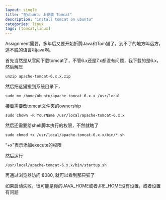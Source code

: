 ```yaml
---
layout: single
title: "在ubuntu 上安装 Tomcat"
description: "install tomcat on ubuntu"
categories: linux
tags: [tomcat,linux]
---
```


Assignment需要，多年后又要开始折腾Java和Tom猫了。到不了的地方叫远方，逃不脱的语言叫java啊。

首先当然是从官网下载tomcat了，不管6.x还是7.x都没有问题，我下载的是6.x，然后解压

	unzip apache-tomcat-6.x.x.zip

然后把这猫搬到系统目录下，

	sudo mv /home/ubuntu/apache-tomcat-6.x.x /usr/local

接着需要改tomcat文件夹的ownership

	sudo chown -R YourName /usr/local/apache-tomcat-6.x.x

然后还需要给shell脚本执行的权限，不然就瞎了

	sudo chmod +x /usr/local/apache-tomcat-6.x.x/bin/*.sh

“+x”表示添加execute的权限

然后运行

	/usr/local/apache-tomcat-6.x.x/bin/startup.sh

再通过浏览器访问:8080, 就可以看到那只猫了

如果启动失败，很可能是你的JAVA_HOME或者JRE_HOME没有设置，或者设置有问题
